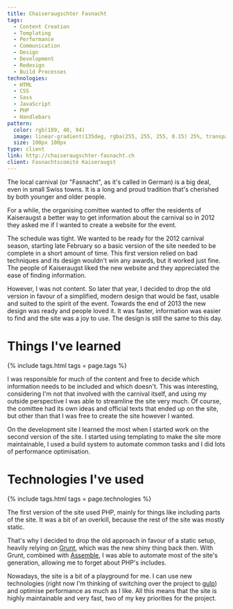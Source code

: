 ```yaml
---
title: Chaiseraugschter Fasnacht
tags:
  - Content Creation
  - Templating
  - Performance
  - Communication
  - Design
  - Development
  - Redesign
  - Build Processes
technologies:
  - HTML
  - CSS
  - Sass
  - JavaScript
  - PHP
  - Handlebars
pattern:
  color: rgb(189, 40, 94)
  image: linear-gradient(135deg, rgba(255, 255, 255, 0.15) 25%, transparent 25%) -50px 0, linear-gradient(225deg, rgba(255, 255, 255, 0.15) 25%, transparent 25%) -50px 0, linear-gradient(315deg, rgba(255, 255, 255, 0.15) 25%, transparent 25%), linear-gradient(45deg, rgba(255, 255, 255, 0.15) 25%, transparent 25%)
  size: 100px 100px
type: client
link: http://chaiseraugschter-fasnacht.ch
client: Fasnachtscomité Kaiseraugst
---
```


The local carnival (or "Fasnacht", as it's called in German) is a big deal, even in small Swiss towns. It is a long and proud tradition that's cherished by both younger and older people.

For a while, the organising comittee wanted to offer the residents of Kaiseraugst a better way to get information about the carnival so in 2012 they asked me if I wanted to create a website for the event.

The schedule was tight. We wanted to be ready for the 2012 carnival season, starting late February so a basic version of the site needed to be complete in a short amount of time. This first version relied on bad techniques and its design wouldn't win any awards, but it worked just fine. The people of Kaiseraugst liked the new website and they appreciated the ease of finding information.

However, I was not content. So later that year, I decided to drop the old version in favour of a simplified, modern design that would be fast, usable and suited to the spirit of the event. Towards the end of 2013 the new design was ready and people loved it. It was faster, information was easier to find and the site was a joy to use. The design is still the same to this day.

# Things I've learned

{% include tags.html tags = page.tags %}

I was responsible for much of the content and free to decide which information needs to be included and which doesn't. This was interesting, considering I'm not that involved with the carnival itself, and using my outside perspective I was able to streamline the site very much. Of course, the comittee had its own ideas and official texts that ended up on the site, but other than that I was free to create the site however I wanted.

On the development site I learned the most when I started work on the second version of the site. I started using templating to make the site more maintainable, I used a build system to automate common tasks and I did lots of performance optimisation.

# Technologies I've used

{% include tags.html tags = page.technologies %}

The first version of the site used PHP, mainly for things like including parts of the site. It was a bit of an overkill, because the rest of the site was mostly static.

That's why I decided to drop the old approach in favour of a static setup, heavily relying on [Grunt](http://gruntjs.com), which was the new shiny thing back then. With Grunt, combined with [Assemble](http://assemble.io), I was able to automate most of the site's generation, allowing me to forget about PHP's includes.

Nowadays, the site is a bit of a playground for me. I can use new technologies (right now I'm thinking of switching over the project to [gulp](http://gulpjs.com)) and optimise performance as much as I like. All this means that the site is highly maintainable and very fast, two of my key priorities for the project.